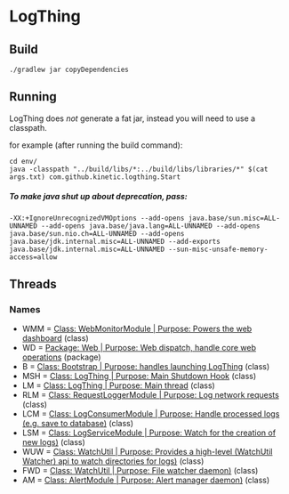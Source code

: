 # LogThing

## Build
```shell
./gradlew jar copyDependencies
```


## Running
LogThing does *not* generate a fat jar, instead you will need to use a classpath.

for example (after running the build command):
```shell
cd env/
java -classpath "../build/libs/*:../build/libs/libraries/*" $(cat args.txt) com.github.kinetic.logthing.Start
```

##### To make java shut up about deprecation, pass:
```
-XX:+IgnoreUnrecognizedVMOptions --add-opens java.base/sun.misc=ALL-UNNAMED --add-opens java.base/java.lang=ALL-UNNAMED --add-opens java.base/sun.nio.ch=ALL-UNNAMED --add-opens java.base/jdk.internal.misc=ALL-UNNAMED --add-exports java.base/jdk.internal.misc=ALL-UNNAMED --sun-misc-unsafe-memory-access=allow
```


## Threads
### Names
- WMM = [Class: WebMonitorModule | Purpose: Powers the web dashboard](src/main/java/com/github/kinetic/logthing/module/impl/web/WebMonitorModule.java) (class)
- WD = [Package: Web | Purpose: Web dispatch, handle core web operations](src/main/java/com/github/kinetic/logthing/features/web) (package)
- B = [Class: Bootstrap | Purpose: handles launching LogThing](src/main/java/com/github/kinetic/logthing/Start.java) (class)
- MSH = [Class: LogThing | Purpose: Main Shutdown Hook](src/main/java/com/github/kinetic/logthing/LogThing.java) (class)
- LM = [Class: LogThing | Purpose: Main thread](src/main/java/com/github/kinetic/logthing/LogThing.java) (class)
- RLM = [Class: RequestLoggerModule | Purpose: Log network requests](src/main/java/com/github/kinetic/logthing/module/impl/misc/RequestLoggerModule.java) (class)
- LCM = [Class: LogConsumerModule | Purpose: Handle processed logs (e.g. save to database)](src/main/java/com/github/kinetic/logthing/module/impl/data/LogConsumerModule.java) (class)
- LSM = [Class: LogServiceModule | Purpose: Watch for the creation of new logs)](src/main/java/com/github/kinetic/logthing/module/impl/io/LogServiceModule.java) (class)
- WUW = [Class: WatchUtil | Purpose: Provides a high-level (WatchUtil Watcher) api to watch directories for logs)](src/main/java/com/github/kinetic/logthing/util/io/fs/WatchUtil.java) (class)
- FWD = [Class: WatchUtil | Purpose: File watcher daemon)](src/main/java/com/github/kinetic/logthing/util/io/fs/WatchUtil.java) (class)
- AM = [Class: AlertModule | Purpose: Alert manager daemon)](src/main/java/com/github/kinetic/logthing/module/impl/web/AlertModule.java) (class)
